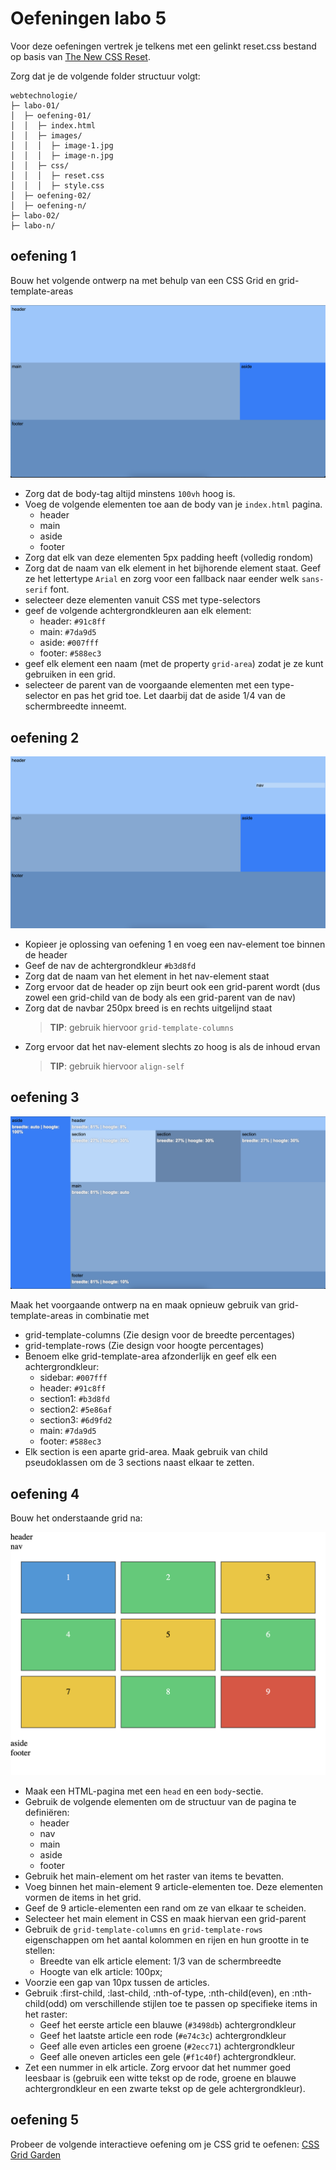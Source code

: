 # Oefeningen labo 5


Voor deze oefeningen vertrek je telkens met een gelinkt reset.css bestand op basis van [The New CSS Reset](https://elad2412.github.io/the-new-css-reset/).

Zorg dat je de volgende folder structuur volgt:

```
webtechnologie/
├─ labo-01/
│  ├─ oefening-01/
│  │  ├─ index.html
│  │  ├─ images/
│  │  │  ├─ image-1.jpg 
│  │  │  ├─ image-n.jpg 
│  │  ├─ css/
│  │  │  ├─ reset.css
│  │  │  ├─ style.css
│  ├─ oefening-02/
│  ├─ oefening-n/
├─ labo-02/
├─ labo-n/      
```

## oefening 1

Bouw het volgende ontwerp na met behulp van een CSS Grid en grid-template-areas

![Oefening 1](oef-1.png)

* Zorg dat de body-tag altijd minstens `100vh` hoog is.
* Voeg de volgende elementen toe aan de body van je `index.html` pagina.
  * header
  * main
  * aside
  * footer
* Zorg dat elk van deze elementen 5px padding heeft (volledig rondom) 
* Zorg dat de naam van elk element in het bijhorende element staat. Geef ze het lettertype `Arial` en zorg voor een fallback naar eender welk `sans-serif` font.
* selecteer deze elementen vanuit CSS met type-selectors
* geef de volgende achtergrondkleuren aan elk element: 
  * header: `#91c8ff`
  * main: `#7da9d5`
  * aside: `#007fff`
  * footer: `#588ec3`
* geef elk element een naam (met de property `grid-area`) zodat je ze kunt gebruiken in een grid.
* selecteer de parent van de voorgaande elementen met een type-selector en pas het grid toe. Let daarbij dat de aside 1/4 van de schermbreedte inneemt.

## oefening 2

![Oefening 2](oef-2.png)

* Kopieer je oplossing van oefening 1 en voeg een nav-element toe binnen de header
* Geef de nav de achtergrondkleur `#b3d8fd`
* Zorg dat de naam van het element in het nav-element staat
* Zorg ervoor dat de header op zijn beurt ook een grid-parent wordt (dus zowel een grid-child van de body als een grid-parent van de nav)
* Zorg dat de navbar 250px breed is en rechts uitgelijnd staat
  > **TIP**: gebruik hiervoor `grid-template-columns`
* Zorg ervoor dat het nav-element slechts zo hoog is als de inhoud ervan
  > **TIP**: gebruik hiervoor `align-self`

## oefening 3

![Oefening 3](oef-3.png)

Maak het voorgaande ontwerp na en maak opnieuw gebruik van grid-template-areas in combinatie met
* grid-template-columns (Zie design voor de breedte percentages) 
* grid-template-rows (Zie design voor hoogte percentages)
* Benoem elke grid-template-area afzonderlijk en geef elk een achtergrondkleur:
  * sidebar: `#007fff`
  * header: `#91c8ff`
  * section1: `#b3d8fd` 
  * section2: `#5e86af` 
  * section3: `#6d9fd2` 
  * main: `#7da9d5`
  * footer: `#588ec3`
* Elk section is een aparte grid-area. Maak gebruik van child pseudoklassen om de 3 sections naast elkaar te zetten.

## oefening 4

Bouw het onderstaande grid na:

![Oefening 4](oef-4.png)

* Maak een HTML-pagina met een `head` en een `body`-sectie.
* Gebruik de volgende elementen om de structuur van de pagina te definiëren:
  * header
  * nav
  * main
  * aside 
  * footer
* Gebruik het main-element om het raster van items te bevatten.
* Voeg binnen het main-element 9 article-elementen toe. Deze elementen vormen de items in het grid.
* Geef de 9 article-elementen een rand om ze van elkaar te scheiden.
* Selecteer het main element in CSS en maak hiervan een grid-parent
* Gebruik de `grid-template-columns` en `grid-template-rows` eigenschappen om het aantal kolommen en rijen en hun grootte in te stellen:
  * Breedte van elk article element: 1/3 van de schermbreedte 
  * Hoogte van elk article: 100px;
* Voorzie een gap van 10px tussen de articles.
* Gebruik :first-child, :last-child, :nth-of-type, :nth-child(even), en :nth- child(odd) om verschillende stijlen toe te passen op specifieke items in het raster:
  * Geef het eerste article een blauwe (`#3498db`) achtergrondkleur
  * Geef het laatste article een rode (`#e74c3c`) achtergrondkleur
  * Geef alle even articles een groene (`#2ecc71`) achtergrondkleur
  * Geef alle oneven articles een gele (`#f1c40f`) achtergrondkleur.
* Zet een nummer in elk article. Zorg ervoor dat het nummer goed leesbaar is (gebruik een witte tekst op de rode, groene en blauwe achtergrondkleur en een zwarte tekst op de gele achtergrondkleur).

## oefening 5
Probeer de volgende interactieve oefening om je CSS grid te oefenen:
[CSS Grid Garden](https://cssgridgarden.com)